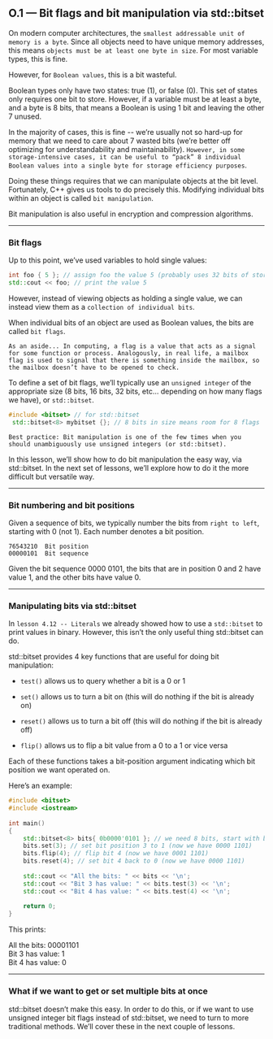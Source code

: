 ## O.1 — Bit flags and bit manipulation via std::bitset

On modern computer architectures, the `smallest addressable unit of memory is a byte`. Since all objects need to have unique memory addresses, this means `objects must be at least one byte in size`. For most variable types, this is fine. 

However, for `Boolean values`, this is a bit wasteful.

 Boolean types only have two states: true (1), or false (0). This set of states only requires one bit to store. However, if a variable must be at least a byte, and a byte is 8 bits, that means a Boolean is using 1 bit and leaving the other 7 unused.

In the majority of cases, this is fine -- we’re usually not so hard-up for memory that we need to care about 7 wasted bits (we’re better off optimizing for understandability and maintainability). `However, in some storage-intensive cases, it can be useful to “pack” 8 individual Boolean values into a single byte for storage efficiency purposes`.

Doing these things requires that we can manipulate objects at the bit level. Fortunately, C++ gives us tools to do precisely this. Modifying individual bits within an object is called `bit manipulation`.

Bit manipulation is also useful in encryption and compression algorithms.

---

### Bit flags

Up to this point, we’ve used variables to hold single values:

```C++
int foo { 5 }; // assign foo the value 5 (probably uses 32 bits of storage)
std::cout << foo; // print the value 5
```
However, instead of viewing objects as holding a single value, we can instead view them as a `collection of individual bits`. 

When individual bits of an object are used as Boolean values, the bits are called `bit flags`.

`As an aside...
In computing, a flag is a value that acts as a signal for some function or process. Analogously, in real life, a mailbox flag is used to signal that there is something inside the mailbox, so the mailbox doesn’t have to be opened to check.`


To define a set of bit flags, we’ll typically use an `unsigned integer` of the appropriate size (8 bits, 16 bits, 32 bits, etc… depending on how many flags we have), or `std::bitset`.

```C++
#include <bitset> // for std::bitset
 std::bitset<8> mybitset {}; // 8 bits in size means room for 8 flags
```

`Best practice:
Bit manipulation is one of the few times when you should unambiguously use unsigned integers (or std::bitset).`

In this lesson, we’ll show how to do bit manipulation the easy way, via std::bitset. In the next set of lessons, we’ll explore how to do it the more difficult but versatile way.

---

### Bit numbering and bit positions

Given a sequence of bits, we typically number the bits from `right to left`, starting with 0 (not 1). Each number denotes a bit position.

```
76543210  Bit position
00000101  Bit sequence
```

Given the bit sequence 0000 0101, the bits that are in position 0 and 2 have value 1, and the other bits have value 0.


---

### Manipulating bits via std::bitset

In `lesson 4.12 -- Literals` we already showed how to use a `std::bitset` to print values in binary. However, this isn’t the only useful thing std::bitset can do.

std::bitset provides 4 key functions that are useful for doing bit manipulation:

- `test()` allows us to query whether a bit is a 0 or 1

- `set()` allows us to turn a bit on (this will do nothing if the bit is already on)

- `reset()` allows us to turn a bit off (this will do nothing if the bit is already off)

- `flip()` allows us to flip a bit value from a 0 to a 1 or vice versa


Each of these functions takes a bit-position argument indicating which bit position we want operated on.

Here’s an example:

```C++
#include <bitset>
#include <iostream>
 
int main()
{
    std::bitset<8> bits{ 0b0000'0101 }; // we need 8 bits, start with bit pattern 0000 0101
    bits.set(3); // set bit position 3 to 1 (now we have 0000 1101)
    bits.flip(4); // flip bit 4 (now we have 0001 1101)
    bits.reset(4); // set bit 4 back to 0 (now we have 0000 1101)
 
    std::cout << "All the bits: " << bits << '\n';
    std::cout << "Bit 3 has value: " << bits.test(3) << '\n';
    std::cout << "Bit 4 has value: " << bits.test(4) << '\n';
 
    return 0;
}
```

This prints:

All the bits: 00001101  
Bit 3 has value: 1  
Bit 4 has value: 0  

---

### What if we want to get or set multiple bits at once

std::bitset doesn’t make this easy. In order to do this, or if we want to use unsigned integer bit flags instead of std::bitset, we need to turn to more traditional methods. We’ll cover these in the next couple of lessons.
